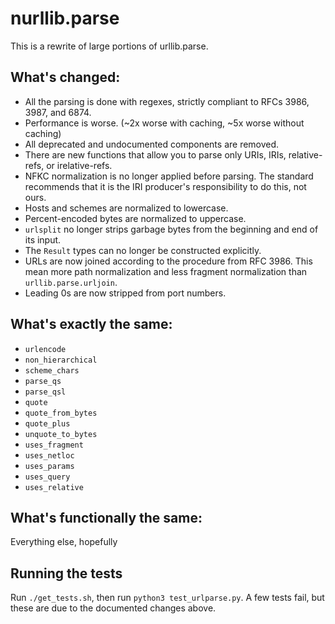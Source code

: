 # nurllib.parse

This is a rewrite of large portions of urllib.parse.

## What's changed:
- All the parsing is done with regexes, strictly compliant to RFCs 3986, 3987, and 6874.
- Performance is worse. (~2x worse with caching, ~5x worse without caching)
- All deprecated and undocumented components are removed.
- There are new functions that allow you to parse only URIs, IRIs, relative-refs, or irelative-refs.
- NFKC normalization is no longer applied before parsing. The standard recommends that it is the IRI producer's responsibility to do this, not ours.
- Hosts and schemes are normalized to lowercase.
- Percent-encoded bytes are normalized to uppercase.
- `urlsplit` no longer strips garbage bytes from the beginning and end of its input.
- The `Result` types can no longer be constructed explicitly.
- URLs are now joined according to the procedure from RFC 3986. This mean more path normalization and less fragment normalization than `urllib.parse.urljoin`.
- Leading 0s are now stripped from port numbers.

## What's exactly the same:
- `urlencode`
- `non_hierarchical`
- `scheme_chars`
- `parse_qs`
- `parse_qsl`
- `quote`
- `quote_from_bytes`
- `quote_plus`
- `unquote_to_bytes`
- `uses_fragment`
- `uses_netloc`
- `uses_params`
- `uses_query`
- `uses_relative`

## What's functionally the same:
Everything else, hopefully

## Running the tests
Run `./get_tests.sh`, then run `python3 test_urlparse.py`.
A few tests fail, but these are due to the documented changes above.
